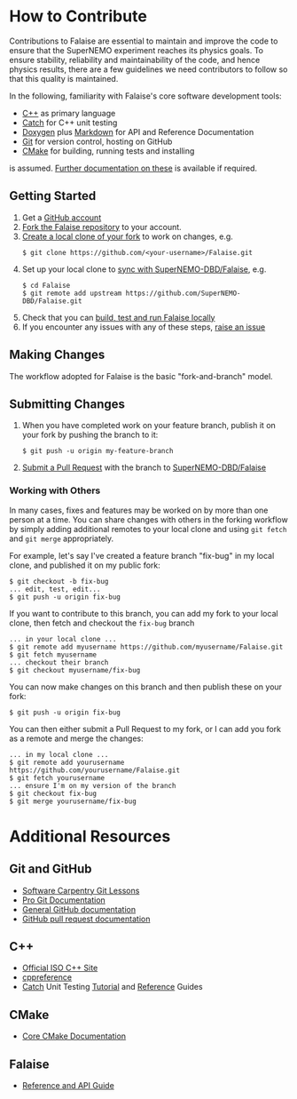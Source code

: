 # How to Contribute

Contributions to Falaise are essential to maintain and improve the code
to ensure that the SuperNEMO experiment reaches its physics goals.
To ensure stability, reliability and maintainability of the code, and hence physics results,
there are a few guidelines we need contributors to follow so that this
quality is maintained.

In the following, familiarity with Falaise's core software development
tools:

- [C++](http://isocpp.org) as primary language
- [Catch](https://github.com/philsquared/Catch) for C++ unit testing
- [Doxygen](http://www.doxygen.org) plus [Markdown](https://www.stack.nl/~dimitri/doxygen/manual/markdown.html) for API and Reference Documentation
- [Git](https://git-scm.com) for version control, hosting on GitHub
- [CMake](https://cmake.org) for building, running tests and installing

is assumed. [Further documentation on these](#additional-resources) is
available if required.


## Getting Started
1. Get a [GitHub account](https://github.com/signup/free)
2. [Fork the Falaise repository](https://help.github.com/articles/fork-a-repo/) to your account.
3. [Create a local clone of your fork](https://help.github.com/articles/fork-a-repo/#step-2-create-a-local-clone-of-your-fork) to work on changes,
   e.g.
   ```console
   $ git clone https://github.com/<your-username>/Falaise.git
   ```
4. Set up your local clone to [sync with SuperNEMO-DBD/Falaise](https://help.github.com/articles/fork-a-repo/#keep-your-fork-synced),
   e.g.
   ```console
   $ cd Falaise
   $ git remote add upstream https://github.com/SuperNEMO-DBD/Falaise.git
   ```
5. Check that you can [build, test and run Falaise locally](https://github.com/SuperNEMO-DBD/Falaise#installing-falaise)
6. If you encounter any issues with any of these steps, [raise an issue](https://github.com/SuperNEMO-DBD/Falaise/issues/new)


## Making Changes
The workflow adopted for Falaise is the basic "fork-and-branch" model.


## Submitting Changes
1. When you have completed work on your feature branch, publish it on
   your fork by pushing the branch to it:

   ```console
   $ git push -u origin my-feature-branch
   ```
2. [Submit a Pull Request](https://help.github.com/articles/creating-a-pull-request/) with the branch to [SuperNEMO-DBD/Falaise](https://github.com/SuperNEMO-DBD/Falaise)



### Working with Others
In many cases, fixes and features may be worked on by more than one person at a time.
You can share changes with others in the forking workflow by simply adding additional
remotes to your local clone and using `git fetch` and `git merge` appropriately.

For example, let's say I've created a feature branch "fix-bug" in my local clone,
and published it on my public fork:

```console
$ git checkout -b fix-bug
... edit, test, edit...
$ git push -u origin fix-bug
```

If you want to contribute to this branch, you can add my fork to your local
clone, then fetch and checkout the `fix-bug` branch

```console
... in your local clone ...
$ git remote add myusername https://github.com/myusername/Falaise.git
$ git fetch myusername
... checkout their branch
$ git checkout myusername/fix-bug
```

You can now make changes on this branch and then publish these on your
fork:

```console
$ git push -u origin fix-bug
```

You can then either submit a Pull Request to my fork, or I can
add you fork as a remote and merge the changes:

```console
... in my local clone ...
$ git remote add yourusername https://github.com/yourusername/Falaise.git
$ git fetch yourusername
... ensure I'm on my version of the branch
$ git checkout fix-bug
$ git merge yourusername/fix-bug
```




# Additional Resources
## Git and GitHub
- [Software Carpentry Git Lessons](http://swcarpentry.github.io/git-novice/)
- [Pro Git Documentation](https://git-scm.com/book/en/v2)
- [General GitHub documentation](https://help.github.com/)
- [GitHub pull request documentation](https://help.github.com/articles/creating-a-pull-request/)

## C++
- [Official ISO C++ Site](https://isocpp.org)
- [cppreference](http://en.cppreference.com/w/)
- [Catch](https://github.com/philsquared/Catch) Unit Testing [Tutorial](https://github.com/philsquared/Catch/blob/master/docs/tutorial.md) and [Reference](https://github.com/philsquared/Catch/blob/master/docs/Readme.md) Guides

## CMake
- [Core CMake Documentation](https://cmake.org/documentation/)

## Falaise
- [Reference and API Guide](https://supernemo-dbd.github.io/Falaise)

